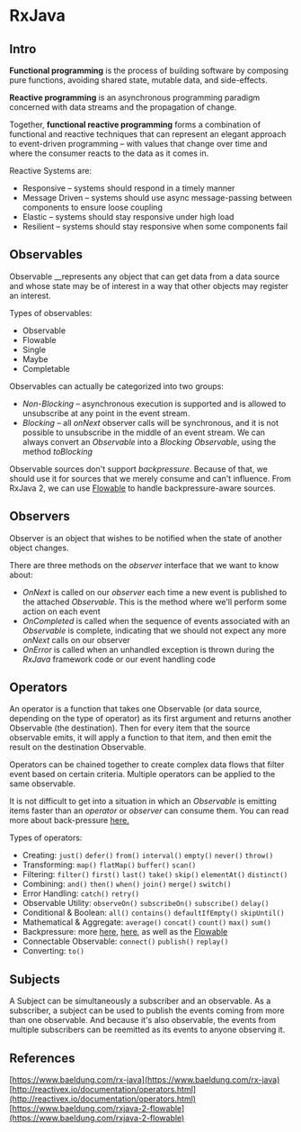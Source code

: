 # RxJava

## Intro

**Functional programming** is the process of building software by composing pure functions, avoiding shared state, mutable data, and side-effects.

**Reactive programming** is an asynchronous programming paradigm concerned with data streams and the propagation of change.

Together, **functional reactive programming** forms a combination of functional and reactive techniques that can represent an elegant approach to event-driven programming – with values that change over time and where the consumer reacts to the data as it comes in.

Reactive Systems are:

* Responsive – systems should respond in a timely manner
* Message Driven – systems should use async message-passing between components to ensure loose coupling
* Elastic – systems should stay responsive under high load
* Resilient – systems should stay responsive when some components fail

## Observables

Observable \_\_represents any object that can get data from a data source and whose state may be of interest in a way that other objects may register an interest.

Types of observables:

* Observable
* Flowable
* Single
* Maybe
* Completable

Observables can actually be categorized into two groups:

* *Non-Blocking –* asynchronous execution is supported and is allowed to unsubscribe at any point in the event stream.
* *Blocking –* all *onNext* observer calls will be synchronous, and it is not possible to unsubscribe in the middle of an event stream. We can always convert an *Observable* into a *Blocking Observable*, using the method *toBlocking*

Observable sources don't support *backpressure*. Because of that, we should use it for sources that we merely consume and can't influence. From RxJava 2, we can use [Flowable](https://www.baeldung.com/rxjava-2-flowable) to handle backpressure-aware sources.

## Observers

Observer is an object that wishes to be notified when the state of another object changes.

There are three methods on the *observer* interface that we want to know about:

* *OnNext* is called on our *observer* each time a new event is published to the attached *Observable*. This is the method where we'll perform some action on each event
* *OnCompleted* is called when the sequence of events associated with an *Observable* is complete, indicating that we should not expect any more *onNext* calls on our observer
* *OnError* is called when an unhandled exception is thrown during the *RxJava* framework code or our event handling code

## Operators

An operator is a function that takes one Observable (or data source, depending on the type of operator) as its first argument and returns another Observable (the destination). Then for every item that the source observable emits, it will apply a function to that item, and then emit the result on the destination Observable.

Operators can be chained together to create complex data flows that filter event based on certain criteria. Multiple operators can be applied to the same observable.

It is not difficult to get into a situation in which an *Observable* is emitting items faster than an *operator* or *observer* can consume them. You can read more about back-pressure [here.](https://www.baeldung.com/rxjava-backpressure)

Types of operators:

* Creating: `just()` `defer()` `from()` `interval()` `empty()` `never()` `throw()`
* Transforming: `map()` `flatMap()` `buffer()` `scan()`
* Filtering: `filter()` `first()` `last()` `take()` `skip()` `elementAt()` `distinct()`
* Combining: `and()` `then()` `when()` `join()` `merge()` `switch()`
* Error Handling: `catch()` `retry()`
* Observable Utility: `observeOn()` `subscribeOn()` `subscribe()` `delay()`
* Conditional & Boolean: `all()` `contains()` `defaultIfEmpty()` `skipUntil()`
* Mathematical & Aggregate: `average()` `concat()` `count()` `max()` `sum()`
* Backpressure: more [here](http://reactivex.io/documentation/operators/backpressure.html), [here](https://www.baeldung.com/rxjava-backpressure), as well as the [Flowable](https://www.baeldung.com/rxjava-2-flowable)
* Connectable Observable: `connect()` `publish()` `replay()`
* Converting: `to()`

## Subjects

A Subject can be simultaneously a subscriber and an observable. As a subscriber, a subject can be used to publish the events coming from more than one observable. And because it's also observable, the events from multiple subscribers can be reemitted as its events to anyone observing it.

## References

[https://www.baeldung.com/rx-java](https://www.baeldung.com/rx-java)
[http://reactivex.io/documentation/operators.html](http://reactivex.io/documentation/operators.html)
[https://www.baeldung.com/rxjava-2-flowable](https://www.baeldung.com/rxjava-2-flowable)